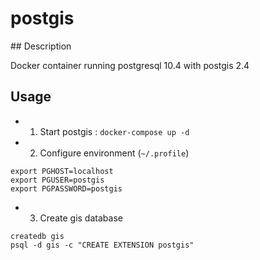 
# postgis

## Description

Docker container running postgresql 10.4 with postgis 2.4

## Usage

* 1) Start postgis : `docker-compose up -d`

* 2) Configure environment (`~/.profile`)

```
export PGHOST=localhost
export PGUSER=postgis
export PGPASSWORD=postgis
```

* 3) Create gis database

```
createdb gis
psql -d gis -c "CREATE EXTENSION postgis"
```
